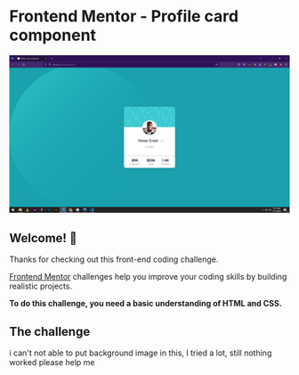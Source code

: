 # Frontend Mentor - Profile card component

![Design preview for the Profile card component coding challenge](./design/desktop-design.png)

## Welcome! 👋

Thanks for checking out this front-end coding challenge.

[Frontend Mentor](https://www.frontendmentor.io) challenges help you improve your coding skills by building realistic projects.

**To do this challenge, you need a basic understanding of HTML and CSS.**

## The challenge
i can't not able to put background image in this, I tried a lot, still nothing worked please help me